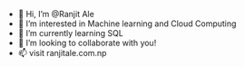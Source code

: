 - 👋 Hi, I’m @Ranjit Ale
- 👀 I’m interested in Machine learning and Cloud Computing
- 🌱 I’m currently learning SQL
- 💞️ I’m looking to collaborate with you!
- 📫 visit ranjitale.com.np

<!---
rawnjitale/rawnjitale is a ✨ special ✨ repository because its `README.md` (this file) appears on your GitHub profile.
You can click the Preview link to take a look at your changes.
--->
